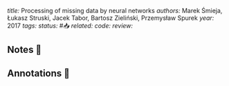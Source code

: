 *title:* Processing of missing data by neural networks
*authors:* Marek Śmieja, Łukasz Struski, Jacek Tabor, Bartosz Zieliński, Przemysław Spurek
*year:* 2017
*tags:* 
*status:* #📥
*related:*
*code:*
*review:*

## Notes 📍

## Annotations 📖